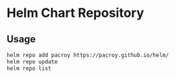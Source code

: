 # Helm Chart Repository

## Usage

```sh
helm repo add pacroy https://pacroy.github.io/helm/
helm repo update
helm repo list
```

